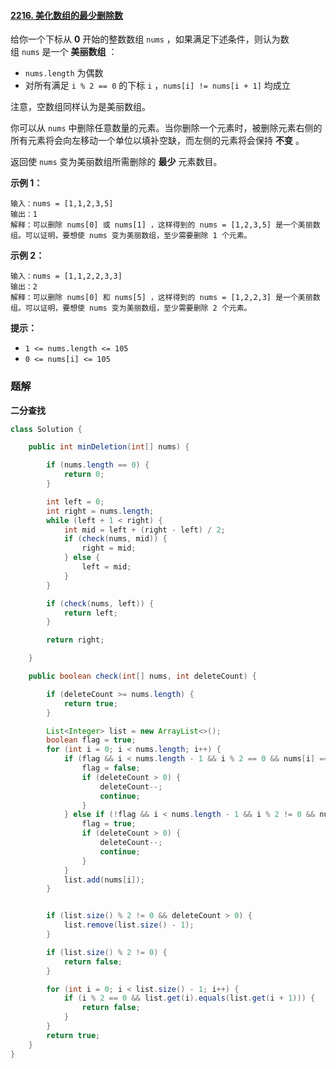 #### [2216. 美化数组的最少删除数](https://leetcode-cn.com/problems/minimum-deletions-to-make-array-beautiful/)

给你一个下标从 **0** 开始的整数数组 `nums` ，如果满足下述条件，则认为数组 `nums` 是一个 **美丽数组** ：

- `nums.length` 为偶数
- 对所有满足 `i % 2 == 0` 的下标 `i` ，`nums[i] != nums[i + 1]` 均成立

注意，空数组同样认为是美丽数组。

你可以从 `nums` 中删除任意数量的元素。当你删除一个元素时，被删除元素右侧的所有元素将会向左移动一个单位以填补空缺，而左侧的元素将会保持 **不变** 。

返回使 `nums` 变为美丽数组所需删除的 **最少** 元素数目。

**示例 1：**

```shell
输入：nums = [1,1,2,3,5]
输出：1
解释：可以删除 nums[0] 或 nums[1] ，这样得到的 nums = [1,2,3,5] 是一个美丽数组。可以证明，要想使 nums 变为美丽数组，至少需要删除 1 个元素。
```

**示例 2：**

```shell
输入：nums = [1,1,2,2,3,3]
输出：2
解释：可以删除 nums[0] 和 nums[5] ，这样得到的 nums = [1,2,2,3] 是一个美丽数组。可以证明，要想使 nums 变为美丽数组，至少需要删除 2 个元素。
```

**提示：**

- `1 <= nums.length <= 105`
- `0 <= nums[i] <= 105`

### 题解

**二分查找**

```java
class Solution {

    public int minDeletion(int[] nums) {

        if (nums.length == 0) {
            return 0;
        }

        int left = 0;
        int right = nums.length;
        while (left + 1 < right) {
            int mid = left + (right - left) / 2;
            if (check(nums, mid)) {
                right = mid;
            } else {
                left = mid;
            }
        }

        if (check(nums, left)) {
            return left;
        }

        return right;

    }

    public boolean check(int[] nums, int deleteCount) {

        if (deleteCount >= nums.length) {
            return true;
        }

        List<Integer> list = new ArrayList<>();
        boolean flag = true;
        for (int i = 0; i < nums.length; i++) {
            if (flag && i < nums.length - 1 && i % 2 == 0 && nums[i] == nums[i + 1]) {
                flag = false;
                if (deleteCount > 0) {
                    deleteCount--;
                    continue;
                }
            } else if (!flag && i < nums.length - 1 && i % 2 != 0 && nums[i] == nums[i + 1]) {
                flag = true;
                if (deleteCount > 0) {
                    deleteCount--;
                    continue;
                }
            }
            list.add(nums[i]);
        }


        if (list.size() % 2 != 0 && deleteCount > 0) {
            list.remove(list.size() - 1);
        }

        if (list.size() % 2 != 0) {
            return false;
        }

        for (int i = 0; i < list.size() - 1; i++) {
            if (i % 2 == 0 && list.get(i).equals(list.get(i + 1))) {
                return false;
            }
        }
        return true;
    }
}
```
